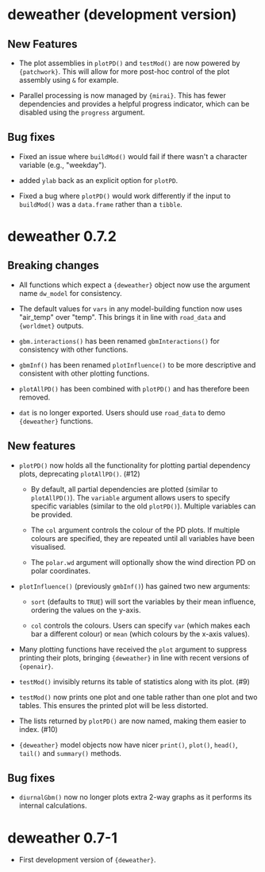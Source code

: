 # deweather (development version)

## New Features

* The plot assemblies in `plotPD()` and `testMod()` are now powered by `{patchwork}`. This will allow for more post-hoc control of the plot assembly using `&` for example.

* Parallel processing is now managed by `{mirai}`. This has fewer dependencies and provides a helpful progress indicator, which can be disabled using the `progress` argument.

## Bug fixes

* Fixed an issue where `buildMod()` would fail if there wasn't a character variable (e.g., "weekday").

* added `ylab` back as an explicit option for `plotPD`.

* Fixed a bug where `plotPD()` would work differently if the input to `buildMod()` was a `data.frame` rather than a `tibble`.

# deweather 0.7.2

## Breaking changes

* All functions which expect a `{deweather}` object now use the argument name `dw_model` for consistency.

* The default values for `vars` in any model-building function now uses "air_temp" over "temp". This brings it in line with `road_data` and `{worldmet}` outputs.

* `gbm.interactions()` has been renamed `gbmInteractions()` for consistency with other functions.

* `gbmInf()` has been renamed `plotInfluence()` to be more descriptive and consistent with other plotting functions.

* `plotAllPD()` has been combined with `plotPD()` and has therefore been removed. 

* `dat` is no longer exported. Users should use `road_data` to demo `{deweather}` functions.

## New features

* `plotPD()` now holds all the functionality for plotting partial dependency plots, deprecating `plotAllPD()`. (#12)

  * By default, all partial dependencies are plotted (similar to `plotAllPD()`). The `variable` argument allows users to specify specific variables (similar to the old `plotPD()`). Multiple variables can be provided.
  
  * The `col` argument controls the colour of the PD plots. If multiple colours are specified, they are repeated until all variables have been visualised.
  
  * The `polar.wd` argument will optionally show the wind direction PD on polar coordinates.
  
* `plotInfluence()` (previously `gmbInf()`) has gained two new arguments:

  * `sort` (defaults to `TRUE`) will sort the variables by their mean influence, ordering the values on the y-axis.
  
  * `col` controls the colours. Users can specify `var` (which makes each bar a different colour) or `mean` (which colours by the x-axis values).
  
* Many plotting functions have received the `plot` argument to suppress printing their plots, bringing `{deweather}` in line with recent versions of `{openair}`.

* `testMod()` invisibly returns its table of statistics along with its plot. (#9)

* `testMod()` now prints one plot and one table rather than one plot and two tables. This ensures the printed plot will be less distorted.

* The lists returned by `plotPD()` are now named, making them easier to index. (#10)

* `{deweather}` model objects now have nicer `print()`, `plot()`, `head()`, `tail()` and `summary()` methods.

## Bug fixes

* `diurnalGbm()` now no longer plots extra 2-way graphs as it performs its internal calculations.

# deweather 0.7-1

* First development version of `{deweather}`.
